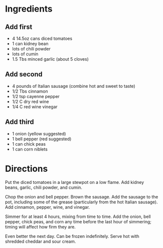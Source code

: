 Ingredients
===========

Add first
---------

* 4 14.5oz cans diced tomatoes
* 1 can kidney bean
* lots of chili powder
* lots of cumin
* 1.5 Tbs minced garlic (about 5 cloves)

Add second
----------

* 4 pounds of Italian sausage (combine hot and sweet to taste)
* 1/2 Tbs cinnamon
* 1/2 tsp cayenne pepper
* 1/2 C dry red wine
* 1/4 C red wine vinegar

Add third
---------

* 1 onion (yellow suggested)
* 1 bell pepper (red suggested)
* 1 can chick peas
* 1 can corn niblets

Directions
==========

Put the diced tomatoes in a large stewpot on a low flame. Add kidney beans,
garlic, chili powder, and cumin.

Chop the onion and bell pepper. Brown the sausage. Add the sausage to the
pot, including some of the grease (particularly from the hot Italian
sausage). Add cinnamon, pepper, wine, and vinegar.

Simmer for at least 4 hours, mixing from time to time. Add the onion, bell
pepper, chick peas, and corn any time before the last hour of simmering;
timing will affect how firm they are.

Even better the next day. Can be frozen indefinitely. Serve hot with
shredded cheddar and sour cream.

